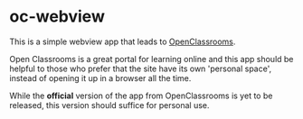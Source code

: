 # oc-webview
This is a simple webview app that leads to [OpenClassrooms](https://openclassrooms.com/).

Open Classrooms is a great portal for learning online and this app should be helpful to those who prefer that the site have its own 'personal space', instead of opening it up in a browser all the time.

While the **official** version of the app from OpenClassrooms is yet to be released, this version should suffice for personal use. 
